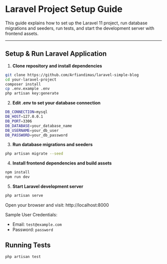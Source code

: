 # Laravel Project Setup Guide

This guide explains how to set up the Laravel 11 project, run database migrations and seeders, run tests, and start the development server with frontend assets.

---

## Setup & Run Laravel Application

1. **Clone repository and install dependencies**

```bash
git clone https://github.com/Arfiandimas/laravel-simple-blog
cd your-laravel-project
composer install
cp .env.example .env
php artisan key:generate
```

2. **Edit .env to set your database connection**

```bash
DB_CONNECTION=mysql
DB_HOST=127.0.0.1
DB_PORT=3306
DB_DATABASE=your_database_name
DB_USERNAME=your_db_user
DB_PASSWORD=your_db_password
```

3. **Run database migrations and seeders**

```bash
php artisan migrate --seed
```

4. **Install frontend dependencies and build assets**

```bash
npm install
npm run dev
```

5. **Start Laravel development server**

```bash
php artisan serve
```
Open your browser and visit: http://localhost:8000

Sample User Credentials:

-   Email: `test@example.com`
-   Password: `password`

## Running Tests
```bash
php artisan test
```